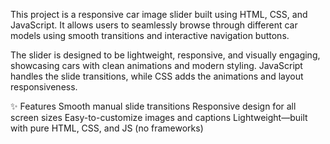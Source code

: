 This project is a responsive car image slider built using HTML, CSS, and JavaScript. 
It allows users to seamlessly browse through different car models using smooth transitions and interactive navigation buttons.

The slider is designed to be lightweight, responsive, and visually engaging, showcasing cars with clean animations and modern styling. 
JavaScript handles the slide transitions, while CSS adds the animations and layout responsiveness.

✨ Features
Smooth manual slide transitions
Responsive design for all screen sizes
Easy-to-customize images and captions
Lightweight—built with pure HTML, CSS, and JS (no frameworks)
